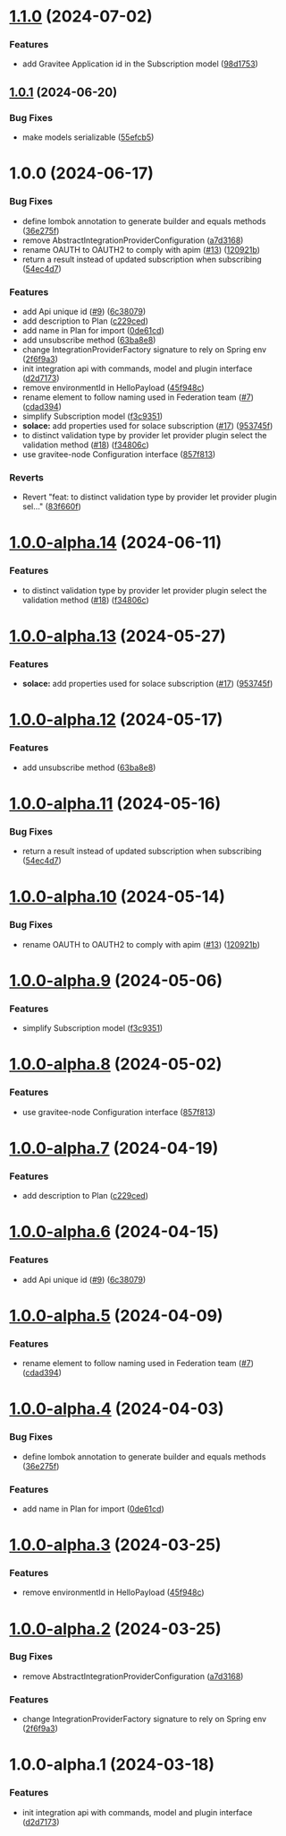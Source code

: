 # [1.1.0](https://github.com/gravitee-io/gravitee-integration-api/compare/1.0.1...1.1.0) (2024-07-02)


### Features

* add Gravitee Application id in the Subscription model ([98d1753](https://github.com/gravitee-io/gravitee-integration-api/commit/98d175322a40cfd99f593e5595b174e191beef46))

## [1.0.1](https://github.com/gravitee-io/gravitee-integration-api/compare/1.0.0...1.0.1) (2024-06-20)


### Bug Fixes

* make models serializable ([55efcb5](https://github.com/gravitee-io/gravitee-integration-api/commit/55efcb55525ba440bd20d6ff5d20fc08aef8c0a4))

# 1.0.0 (2024-06-17)


### Bug Fixes

* define lombok annotation to generate builder and equals methods ([36e275f](https://github.com/gravitee-io/gravitee-integration-api/commit/36e275ffd3cc83589bd21679c5c601c539d4fc0a))
* remove AbstractIntegrationProviderConfiguration ([a7d3168](https://github.com/gravitee-io/gravitee-integration-api/commit/a7d3168650e54dd7126a39faf17e75b7176c5451))
* rename OAUTH to OAUTH2 to comply with apim ([#13](https://github.com/gravitee-io/gravitee-integration-api/issues/13)) ([120921b](https://github.com/gravitee-io/gravitee-integration-api/commit/120921bbd9ca025795456f10b68d831a14b19c75))
* return a result instead of updated subscription when subscribing ([54ec4d7](https://github.com/gravitee-io/gravitee-integration-api/commit/54ec4d74022411e3e0166bf2fe70f8adaee7fc15))


### Features

* add Api unique id ([#9](https://github.com/gravitee-io/gravitee-integration-api/issues/9)) ([6c38079](https://github.com/gravitee-io/gravitee-integration-api/commit/6c38079fe2e2b56b22e3f0780f6bd4a22c4cf314))
* add description to Plan ([c229ced](https://github.com/gravitee-io/gravitee-integration-api/commit/c229ced3510c7fb2f26368b8411fd807a98f26e4))
* add name in Plan for import ([0de61cd](https://github.com/gravitee-io/gravitee-integration-api/commit/0de61cd45ee905f9146112314b9ab26539fcd62e))
* add unsubscribe method ([63ba8e8](https://github.com/gravitee-io/gravitee-integration-api/commit/63ba8e800529d61d214a86f7e14214db3b75ce82))
* change IntegrationProviderFactory signature to rely on Spring env ([2f6f9a3](https://github.com/gravitee-io/gravitee-integration-api/commit/2f6f9a343be796cfa434ba15f6280da81d2382e9))
* init integration api with commands, model and plugin interface ([d2d7173](https://github.com/gravitee-io/gravitee-integration-api/commit/d2d7173ed03d93ca70123a83da630bd78cd2a644))
* remove environmentId in HelloPayload ([45f948c](https://github.com/gravitee-io/gravitee-integration-api/commit/45f948c91b970b0b5b9aea71a9e913821ebac0ea))
* rename element to follow naming used in Federation team ([#7](https://github.com/gravitee-io/gravitee-integration-api/issues/7)) ([cdad394](https://github.com/gravitee-io/gravitee-integration-api/commit/cdad394c5339de39d9e588a9bdd31f8d8e96d4cf))
* simplify Subscription model ([f3c9351](https://github.com/gravitee-io/gravitee-integration-api/commit/f3c935194be4b711eda2b9da91abfeed86321a6a))
* **solace:** add properties used for solace subscription ([#17](https://github.com/gravitee-io/gravitee-integration-api/issues/17)) ([953745f](https://github.com/gravitee-io/gravitee-integration-api/commit/953745f09ef9127d8df9369236853c08f9ab802a))
* to distinct validation type by provider let provider plugin select the validation method ([#18](https://github.com/gravitee-io/gravitee-integration-api/issues/18)) ([f34806c](https://github.com/gravitee-io/gravitee-integration-api/commit/f34806c7a09af7fa018c5693abe9d4f538fcf28e))
* use gravitee-node Configuration interface ([857f813](https://github.com/gravitee-io/gravitee-integration-api/commit/857f813570bb55c278b6ec9c9b64e88ac9eea4b7))


### Reverts

* Revert "feat: to distinct validation type by provider let provider plugin sel…" ([83f660f](https://github.com/gravitee-io/gravitee-integration-api/commit/83f660f76021b875c6997d1f0c7aade9c19c151a))

# [1.0.0-alpha.14](https://github.com/gravitee-io/gravitee-integration-api/compare/1.0.0-alpha.13...1.0.0-alpha.14) (2024-06-11)


### Features

* to distinct validation type by provider let provider plugin select the validation method ([#18](https://github.com/gravitee-io/gravitee-integration-api/issues/18)) ([f34806c](https://github.com/gravitee-io/gravitee-integration-api/commit/f34806c7a09af7fa018c5693abe9d4f538fcf28e))

# [1.0.0-alpha.13](https://github.com/gravitee-io/gravitee-integration-api/compare/1.0.0-alpha.12...1.0.0-alpha.13) (2024-05-27)


### Features

* **solace:** add properties used for solace subscription ([#17](https://github.com/gravitee-io/gravitee-integration-api/issues/17)) ([953745f](https://github.com/gravitee-io/gravitee-integration-api/commit/953745f09ef9127d8df9369236853c08f9ab802a))

# [1.0.0-alpha.12](https://github.com/gravitee-io/gravitee-integration-api/compare/1.0.0-alpha.11...1.0.0-alpha.12) (2024-05-17)


### Features

* add unsubscribe method ([63ba8e8](https://github.com/gravitee-io/gravitee-integration-api/commit/63ba8e800529d61d214a86f7e14214db3b75ce82))

# [1.0.0-alpha.11](https://github.com/gravitee-io/gravitee-integration-api/compare/1.0.0-alpha.10...1.0.0-alpha.11) (2024-05-16)


### Bug Fixes

* return a result instead of updated subscription when subscribing ([54ec4d7](https://github.com/gravitee-io/gravitee-integration-api/commit/54ec4d74022411e3e0166bf2fe70f8adaee7fc15))

# [1.0.0-alpha.10](https://github.com/gravitee-io/gravitee-integration-api/compare/1.0.0-alpha.9...1.0.0-alpha.10) (2024-05-14)


### Bug Fixes

* rename OAUTH to OAUTH2 to comply with apim ([#13](https://github.com/gravitee-io/gravitee-integration-api/issues/13)) ([120921b](https://github.com/gravitee-io/gravitee-integration-api/commit/120921bbd9ca025795456f10b68d831a14b19c75))

# [1.0.0-alpha.9](https://github.com/gravitee-io/gravitee-integration-api/compare/1.0.0-alpha.8...1.0.0-alpha.9) (2024-05-06)


### Features

* simplify Subscription model ([f3c9351](https://github.com/gravitee-io/gravitee-integration-api/commit/f3c935194be4b711eda2b9da91abfeed86321a6a))

# [1.0.0-alpha.8](https://github.com/gravitee-io/gravitee-integration-api/compare/1.0.0-alpha.7...1.0.0-alpha.8) (2024-05-02)


### Features

* use gravitee-node Configuration interface ([857f813](https://github.com/gravitee-io/gravitee-integration-api/commit/857f813570bb55c278b6ec9c9b64e88ac9eea4b7))

# [1.0.0-alpha.7](https://github.com/gravitee-io/gravitee-integration-api/compare/1.0.0-alpha.6...1.0.0-alpha.7) (2024-04-19)


### Features

* add description to Plan ([c229ced](https://github.com/gravitee-io/gravitee-integration-api/commit/c229ced3510c7fb2f26368b8411fd807a98f26e4))

# [1.0.0-alpha.6](https://github.com/gravitee-io/gravitee-integration-api/compare/1.0.0-alpha.5...1.0.0-alpha.6) (2024-04-15)


### Features

* add Api unique id ([#9](https://github.com/gravitee-io/gravitee-integration-api/issues/9)) ([6c38079](https://github.com/gravitee-io/gravitee-integration-api/commit/6c38079fe2e2b56b22e3f0780f6bd4a22c4cf314))

# [1.0.0-alpha.5](https://github.com/gravitee-io/gravitee-integration-api/compare/1.0.0-alpha.4...1.0.0-alpha.5) (2024-04-09)


### Features

* rename element to follow naming used in Federation team ([#7](https://github.com/gravitee-io/gravitee-integration-api/issues/7)) ([cdad394](https://github.com/gravitee-io/gravitee-integration-api/commit/cdad394c5339de39d9e588a9bdd31f8d8e96d4cf))

# [1.0.0-alpha.4](https://github.com/gravitee-io/gravitee-integration-api/compare/1.0.0-alpha.3...1.0.0-alpha.4) (2024-04-03)


### Bug Fixes

* define lombok annotation to generate builder and equals methods ([36e275f](https://github.com/gravitee-io/gravitee-integration-api/commit/36e275ffd3cc83589bd21679c5c601c539d4fc0a))


### Features

* add name in Plan for import ([0de61cd](https://github.com/gravitee-io/gravitee-integration-api/commit/0de61cd45ee905f9146112314b9ab26539fcd62e))

# [1.0.0-alpha.3](https://github.com/gravitee-io/gravitee-integration-api/compare/1.0.0-alpha.2...1.0.0-alpha.3) (2024-03-25)


### Features

* remove environmentId in HelloPayload ([45f948c](https://github.com/gravitee-io/gravitee-integration-api/commit/45f948c91b970b0b5b9aea71a9e913821ebac0ea))

# [1.0.0-alpha.2](https://github.com/gravitee-io/gravitee-integration-api/compare/1.0.0-alpha.1...1.0.0-alpha.2) (2024-03-25)


### Bug Fixes

* remove AbstractIntegrationProviderConfiguration ([a7d3168](https://github.com/gravitee-io/gravitee-integration-api/commit/a7d3168650e54dd7126a39faf17e75b7176c5451))


### Features

* change IntegrationProviderFactory signature to rely on Spring env ([2f6f9a3](https://github.com/gravitee-io/gravitee-integration-api/commit/2f6f9a343be796cfa434ba15f6280da81d2382e9))

# 1.0.0-alpha.1 (2024-03-18)


### Features

* init integration api with commands, model and plugin interface ([d2d7173](https://github.com/gravitee-io/gravitee-integration-api/commit/d2d7173ed03d93ca70123a83da630bd78cd2a644))
